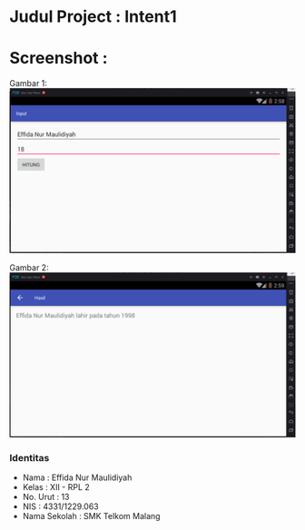 # Judul Project : Intent1
# Screenshot :
Gambar 1: 
![alt text](https://github.com/Effida/Intent1/blob/master/1.PNG "Gambar 1")

Gambar 2: 
![alt text](https://github.com/Effida/Intent1/blob/master/2.PNG "Gambar 2")

### Identitas
+ Nama : Effida Nur Maulidiyah
+ Kelas : XII - RPL 2
+ No. Urut : 13
+ NIS : 4331/1229.063
+ Nama Sekolah : SMK Telkom Malang
